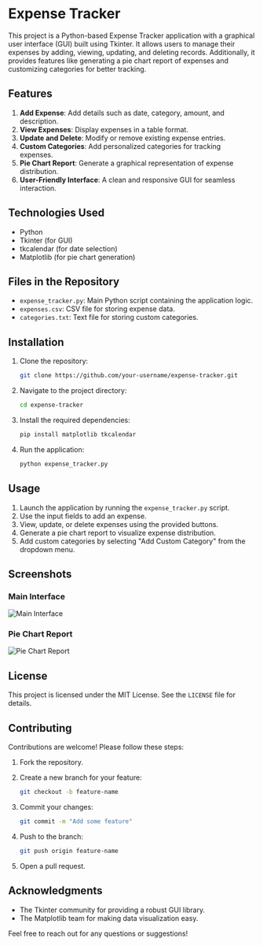 # Expense Tracker

This project is a Python-based Expense Tracker application with a graphical user interface (GUI) built using Tkinter. It allows users to manage their expenses by adding, viewing, updating, and deleting records. Additionally, it provides features like generating a pie chart report of expenses and customizing categories for better tracking.

## Features

1. **Add Expense**: Add details such as date, category, amount, and description.
2. **View Expenses**: Display expenses in a table format.
3. **Update and Delete**: Modify or remove existing expense entries.
4. **Custom Categories**: Add personalized categories for tracking expenses.
5. **Pie Chart Report**: Generate a graphical representation of expense distribution.
6. **User-Friendly Interface**: A clean and responsive GUI for seamless interaction.

## Technologies Used

* Python
* Tkinter (for GUI)
* tkcalendar (for date selection)
* Matplotlib (for pie chart generation)

## Files in the Repository

* `expense_tracker.py`: Main Python script containing the application logic.
* `expenses.csv`: CSV file for storing expense data.
* `categories.txt`: Text file for storing custom categories.

## Installation

1. Clone the repository:

   ```bash
   git clone https://github.com/your-username/expense-tracker.git
   ```
2. Navigate to the project directory:

   ```bash
   cd expense-tracker
   ```
3. Install the required dependencies:

   ```bash
   pip install matplotlib tkcalendar
   ```
4. Run the application:

   ```bash
   python expense_tracker.py
   ```

## Usage

1. Launch the application by running the `expense_tracker.py` script.
2. Use the input fields to add an expense.
3. View, update, or delete expenses using the provided buttons.
4. Generate a pie chart report to visualize expense distribution.
5. Add custom categories by selecting "Add Custom Category" from the dropdown menu.

## Screenshots

### Main Interface

![Main Interface](https://via.placeholder.com/850x650.png)

### Pie Chart Report

![Pie Chart Report](https://via.placeholder.com/600x600.png)

## License

This project is licensed under the MIT License. See the `LICENSE` file for details.

## Contributing

Contributions are welcome! Please follow these steps:

1. Fork the repository.
2. Create a new branch for your feature:

   ```bash
   git checkout -b feature-name
   ```
3. Commit your changes:

   ```bash
   git commit -m "Add some feature"
   ```
4. Push to the branch:

   ```bash
   git push origin feature-name
   ```
5. Open a pull request.

## Acknowledgments

* The Tkinter community for providing a robust GUI library.
* The Matplotlib team for making data visualization easy.

Feel free to reach out for any questions or suggestions!

